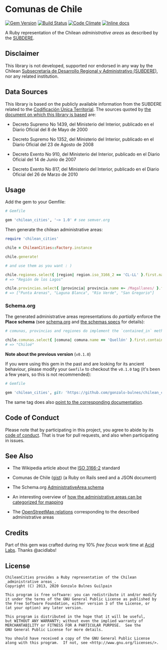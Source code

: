 Comunas de Chile
================

[![Gem Version](https://badge.fury.io/rb/chilean_cities.svg)](http://badge.fury.io/rb/chilean_cities)
[![Build Status](https://api.travis-ci.org/gonzalo-bulnes/chilean_cities.png?branch=master)](https://travis-ci.org/gonzalo-bulnes/chilean_cities)
[![Code Climate](https://codeclimate.com/github/gonzalo-bulnes/chilean_cities.png)](https://codeclimate.com/github/gonzalo-bulnes/chilean_cities)
[![Inline docs](http://inch-ci.org/github/gonzalo-bulnes/chilean_cities.svg?branch=master)](http://inch-ci.org/github/gonzalo-bulnes/chilean_cities)

A Ruby representation of the Chilean _administrative areas_ as described by the [SUBDERE][subdere].

  [subdere]: http://www.subdere.gov.cl

Disclaimer
----------

This library is not developed, supported nor endorsed in any way by the Chilean [Subsecretaría de Desarrollo Regional y Administrativo (SUBDERE)][subdere], nor any related institution.

Data Sources
------------

This library is based on the publicly available information from the SUBDERE related to the [Codificación Única Territorial][source]. The sources quoted by [the document on which this library is based][ref] are:

- Decreto Supremo No 1439, del Ministerio del Interior, publicado en el Diario Oficial del 8 de Mayo de 2000
- Decreto Supremo No 1352, del Ministerio del Interior, publicado en el Diario Oficial del 23 de Agosto de 2008
- Decreto Exento No 910, del Ministerio del Interior, publicado en el Diario Oficial del 14 de Junio de 2007
- Decreto Exento No 817, del Ministerio del Interior, publicado en el Diario Oficial del 26 de Marzo de 2010

  [source]: http://www.subdere.gov.cl/documentacion/regiones-provincias-y-comunas-de-chile
  [ref]: http://www.subdere.gov.cl/sites/default/files/documentos/articles-73111_recurso_2.pdf

Usage
-----

Add the gem to your Gemfile:

```ruby
# Gemfile

gem 'chilean_cities', '~> 1.0' # see semver.org
```

Then generate the chilean administrative areas:

```ruby
require 'chilean_cities'

chile = ChileanCities::Factory.instance

chile.generate!

# and use them as you want : )

chile.regiones.select{ |region| region.iso_3166_2 == 'CL-LL' }.first.name
# => "Región de los Lagos"

chile.provincias.select{ |provincia| provincia.name =~ /Magallanes/ }.first.comunas.map{ |comuna| comuna.name }
# => ["Punta Arenas", "Laguna Blanca", "Río Verde", "San Gregorio"]
 ```

### Schema.org

 The generated administrative areas representations do _partially_ enforce the **Place schema** (see [schema.org][schema] and [the schemas specs][schema-specs] for details):

```ruby
# comunas, provincias and regiones do implement the `contained_in` method:

chile.comunas.select{ |comuna| comuna.name == 'Quellón' }.first.contained_in.name
# => "Chiloé"
```

  [schema]: http://schema.org
  [schema-specs]: spec/support/schemas

**Note about the previous version** (`v0.1.0`)

If you were using this gem in the past and are looking for its ancient behaviour, please modify your `Gemfile` to checkout the `v0.1.0` tag (it's been a few years, so this is not recommended):

```ruby
# Gemfile

gem 'chilean_cities', git: 'https://github.com/gonzalo-bulnes/chilean_cities.git', tag: 'v0.1.0'
```
The same tag does also [point to the corresponding documentation][deprecated-doc].

  [deprecated-doc]: https://github.com/gonzalo-bulnes/chilean_cities/blob/v0.1.0/README.md

Code of Conduct
---------------

Please note that by participating in this project, you agree to abide by its [code of conduct]. That is true for pull requests, and also when participating in issues.

[code of conduct]: ./CODE_OF_CONDUCT.md

See Also
--------

- The Wikipedia article about the [ISO 3166-2][iso] standard
- Comunas de Chile ([gist][json]) (a Ruby on Rails seed and a JSON document)
- The Schema.org [AdministrativeArea schema][schema]
- An interesting overview of [how the administrative areas can be categorized for mapping][administrative_mapping]
- The [OpenStreetMap relations][osm_boundaries] corresponding to the described administrative areas

  [iso]: https://en.wikipedia.org/wiki/ISO_3166-2:CL
  [json]: https://gist.github.com/gonzalo-bulnes/337ea1e916e3890fdefa
  [schema]: http://schema.org/AdministrativeArea
  [administrative_mapping]: http://wiki.openstreetmap.org/wiki/Tag:admin%20level=8?uselang=en-US
  [osm_boundaries]: http://www.openstreetmap.org/relation/164609

Credits
-------

Part of this gem was crafted during my 10% _free focus_ work time at [Acid Labs][acidlabs]. Thanks @acidlabs!

  [acidlabs]: https://github.com/acidlabs

License
-------

    ChileanCities provides a Ruby representation of the Chilean _administrative areas_.
    Copyright (C) 2013, 2020 Gonzalo Bulnes Guilpain

    This program is free software: you can redistribute it and/or modify
    it under the terms of the GNU General Public License as published by
    the Free Software Foundation, either version 3 of the License, or
    (at your option) any later version.

    This program is distributed in the hope that it will be useful,
    but WITHOUT ANY WARRANTY; without even the implied warranty of
    MERCHANTABILITY or FITNESS FOR A PARTICULAR PURPOSE.  See the
    GNU General Public License for more details.

    You should have received a copy of the GNU General Public License
    along with this program.  If not, see <http://www.gnu.org/licenses/>.
